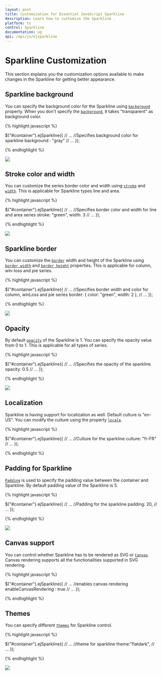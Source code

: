 ```yaml
---
layout: post
title: Customization for Essential JavaScript Sparkline
description: Learn how to customize the Sparkline .
platform: ts
control: Sparkline
documentation: ug
api: /api/js/ejsparkline
---
```


# Sparkline Customization

This section explains you the customization options available to make changes in the Sparkline for getting better appearance.

## Sparkline background

You can specify the background color for the Sparkline using [`background`]() property. When you don't specify the [`background`](../api/ejsparkline#members:background), it takes "transparent" as background color. 

{% highlight javascript %}

$("#container").ejSparkline({
            // ...
            //Specifies background color for sparkline
            background : "gray"
            // ...
});

{% endhighlight %} 

![](/js/Sparkline/Sparkline-Customization_images/Sparkline-Customization_img1)

## Stroke color and width

You can customize the series border color and width using [`stroke`](../api/ejsparkline#members:stroke) and [`width`](../api/ejsparkline#members:width). This is applicable for Sparkline types line and area.

{% highlight javascript %}

$("#container").ejSparkline({
            // ...
            //Specifies border color and width for line and area series
            stroke: "green",
            width: 3
            // ...
});

{% endhighlight %} 

![](/js/Sparkline/Sparkline-Customization_images/Sparkline-Customization_img2)

## Sparkline border

You can customize the [`border`](../api/ejsparkline#members:border) width and height of the Sparkline using [`border width`](../api/ejsparkline#members:border-color) and [`border height`](../api/ejsparkline#members:border-width) properties. This is applicable for column, win-loss and pie series.

{% highlight javascript %}

$("#container").ejSparkline({
            // ...
            //Specifies border width and color for column, winLoss and pie series
            border: { color: "green", width: 2 },
            // ...
});

{% endhighlight %} 

![](/js/Sparkline/Sparkline-Customization_images/Sparkline-Customization_img3)

## Opacity

By default [`opacity`](../api/ejsparkline#members:opacity) of the Sparkline is 1. You can specify the opacity value from 0 to 1. This is applicable for all types of series. 

{% highlight javascript %}

$("#container").ejSparkline({
            // ...
            //Specifies the opacity of the sparkline
            opacity: 0.5
            // ...
});

{% endhighlight %} 

![](/js/Sparkline/Sparkline-Customization_images/Sparkline-Customization_img4)

## Localization

Sparkline is having support for localization as well. Default culture is "en-US". You can modify the culture using the property [`locale`](../api/ejsparkline#members:locale).

{% highlight javascript %}

$("#container").ejSparkline({
            // ...
            //Culture for the sparkline
            culture: "fr-FR"
            // ...
});

{% endhighlight %} 

## Padding for Sparkline

[`Padding`](../api/ejsparkline#members:padding) is used to specify the padding value between the container and Sparkline. By default padding value of the Sparkline is 5. 

{% highlight javascript %}

$("#container").ejSparkline({
            // ...
            //Padding for the sparkline
            padding: 20,
            // ...
});

{% endhighlight %} 

![](/js/Sparkline/Sparkline-Customization_images/Sparkline-Customization_img5)

## Canvas support

You can control whether Sparkline has to be rendered as SVG or [`Canvas`](../api/ejsparkline#members:enablecanvasrendering). Canvas rendering supports all the functionalities supported in SVG rendering.

{% highlight javascript %}

$("#container").ejSparkline({
            // ...
            //enables canvas rendering
            enableCanvasRendering : true
            // ...
});

{% endhighlight %} 

## Themes

You can specify different [`themes`](../api/ejsparkline#members:theme) for Sparkline control.

{% highlight javascript %}

$("#container").ejSparkline({
            // ...
            //theme for sparkline
            theme:"flatdark",
            // ...
});

{% endhighlight %} 

![](/js/Sparkline/Sparkline-Customization_images/Sparkline-Customization_img6)